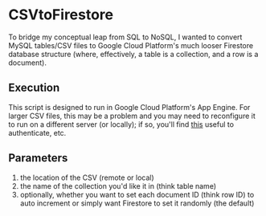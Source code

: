 # CSVtoFirestore

To bridge my conceptual leap from SQL to NoSQL, I wanted to convert MySQL tables/CSV files to Google Cloud Platform's much looser Firestore database structure (where, effectively, a table is a collection, and a row is a document).

## Execution
This script is designed to run in Google Cloud Platform's App Engine. For larger CSV files, this may be a problem and you may need to reconfigure it to run on a different server (or locally); if so, you'll find [this](https://cloud.google.com/firestore/docs/quickstart-servers#php) useful to authenticate, etc.

## Parameters
1. the location of the CSV (remote or local)
2. the name of the collection you'd like it in (think table name)
3. optionally, whether you want to set each document ID (think row ID) to auto increment or simply want Firestore to set it randomly (the default)
